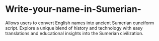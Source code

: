 # Write-your-name-in-Sumerian-
Allows users to convert English names into ancient Sumerian cuneiform script. Explore a unique blend of history and technology with easy translations and educational insights into the Sumerian civilization.
